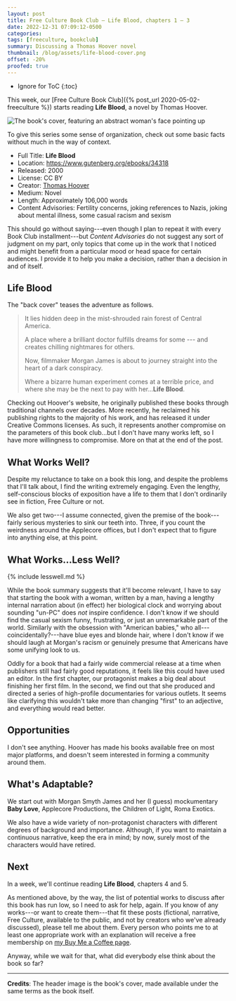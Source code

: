 ```yaml
---
layout: post
title: Free Culture Book Club — Life Blood, chapters 1 – 3
date: 2022-12-31 07:09:12-0500
categories:
tags: [freeculture, bookclub]
summary: Discussing a Thomas Hoover novel
thumbnail: /blog/assets/life-blood-cover.png
offset: -20%
proofed: true
---
```


* Ignore for ToC
{:toc}

This week, our [Free Culture Book Club]({% post_url 2020-05-02-freeculture %}) starts reading **Life Blood**, a novel by Thomas Hoover.

![The book's cover, featuring an abstract woman's face pointing up](/blog/assets/life-blood-cover.png "Out of the...something or other.")

To give this series some sense of organization, check out some basic facts without much in the way of context.

 * Full Title:  **Life Blood**
 * Location:  <https://www.gutenberg.org/ebooks/34318>
 * Released:  2000
 * License:  CC BY
 * Creator:  [Thomas Hoover](https://www.thomashoover.info/index.htm)
 * Medium:  Novel
 * Length:  Approximately 106,000 words
 * Content Advisories:  Fertility concerns, joking references to Nazis, joking about mental illness, some casual racism and sexism

This should go without saying---even though I plan to repeat it with every Book Club installment---but *Content Advisories* do not suggest any sort of judgment on my part, only topics that come up in the work that I noticed and might benefit from a particular mood or head space for certain audiences.  I provide it to help you make a decision, rather than a decision in and of itself.

## Life Blood

The "back cover" teases the adventure as follows.

 > It lies hidden deep in the mist-shrouded rain forest of Central America.
 >
 > A place where a brilliant doctor fulfills dreams for some --- and creates chilling nightmares for others.
 >
 > Now, filmmaker Morgan James is about to journey straight into the heart of a dark conspiracy.
 >
 > Where a bizarre human experiment comes at a terrible price, and where she may be the next to pay with her...**Life Blood**.

Checking out Hoover's website, he originally published these books through traditional channels over decades.  More recently, he reclaimed his publishing rights to the majority of his work, and has released it under Creative Commons licenses.  As such, it represents another compromise on the parameters of this book club...but I don't have many works left, so I have more willingness to compromise.  More on that at the end of the post.

## What Works Well?

Despite my reluctance to take on a book this long, and despite the problems that I'll talk about, I find the writing extremely engaging.  Even the lengthy, self-conscious blocks of exposition have a life to them that I don't ordinarily see in fiction, Free Culture or not.

We also get two---I assume connected, given the premise of the book---fairly serious mysteries to sink our teeth into.  Three, if you count the weirdness around the Applecore offices, but I don't expect that to figure into anything else, at this point.

## What Works...Less Well?

{% include lesswell.md %}

While the book summary suggests that it'll become relevant, I have to say that starting the book with a woman, written by a man, having a lengthy internal narration about (in effect) her biological clock and worrying about sounding "un-PC" does *not* inspire confidence.  I don't know if we should find the casual sexism funny, frustrating, or just an unremarkable part of the world.  Similarly with the obsession with "American babies," who all---coincidentally?---have blue eyes and blonde hair, where I don't know if we should laugh at Morgan's racism or genuinely presume that Americans have some unifying look to us.

Oddly for a book that had a fairly wide commercial release at a time when publishers still had fairly good reputations, it feels like this could have used an editor.  In the first chapter, our protagonist makes a big deal about finishing her first film.  In the second, we find out that she produced and directed a series of high-profile documentaries for various outlets.  It seems like clarifying this wouldn't take more than changing "first" to an adjective, and everything would read better.

## Opportunities

I don't see anything.  Hoover has made his books available free on most major platforms, and doesn't seem interested in forming a community around them.

## What's Adaptable?

We start out with Morgan Smyth James and her (I guess) mockumentary **Baby Love**, Applecore Productions, the Children of Light, Roma Exotics.

We also have a wide variety of non-protagonist characters with different degrees of background and importance.  Although, if you want to maintain a continuous narrative, keep the era in mind; by now, surely most of the characters would have retired.

## Next

In a week, we'll continue reading **Life Blood**, chapters 4 and 5.

As mentioned above, by the way, the list of potential works to discuss after this book has run low, so I need to ask for help, again.  If you know of any works---or want to create them---that fit these posts (fictional, narrative, Free Culture, available to the public, and not by creators who we've already discussed), please tell me about them.  Every person who points me to at least one appropriate work with an explanation will receive a free membership on [my Buy Me a Coffee page](https://buymeacoffee.com/jcolag).

Anyway, while we wait for that, what did everybody else think about the book so far?

* * *

**Credits**:  The header image is the book's cover, made available under the same terms as the book itself.
